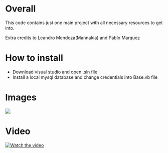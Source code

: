 # Overall

This code contains just one main project with all necessary resources to get into.

Extra credits to Leandro Mendoza(Mannakia) and Pablo Marquez 

# How to install

 - Download visual studio and open .sln file
 - Install a local mysql database and change credentials into Base.vb file

# Images

![](https://img.youtube.com/vi/a_zIqENX1LQ/hqdefault.jpg)

# Video

[![Watch the video](https://img.youtube.com/vi/a_zIqENX1LQ/hqdefault.jpg)](https://www.youtube.com/watch?v=a_zIqENX1LQ)

